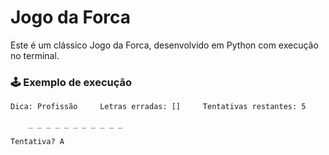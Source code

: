 # Jogo da Forca

Este é um clássico Jogo da Forca, desenvolvido em Python com execução no terminal.


### 🕹️ Exemplo de execução

    Dica: Profissão     Letras erradas: []     Tentativas restantes: 5

        _ _ _ _ _ _ _ _ _ _ _ 

    Tentativa? A